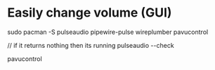 # Easily change volume (GUI)
sudo pacman -S pulseaudio pipewire-pulse wireplumber pavucontrol

// if it returns nothing then its running
pulseaudio --check

pavucontrol
